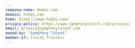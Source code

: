 ```yaml
---
company-name: Hodes.com
domain: hodes.com
home: https://www.hodes.com/
privacy-policy: https://www.symphonytalent.com/privacy/
email: privacy@symphonytalent.com
owned-by: "Symphony Talent"
member-of: TrustE_TrustArc
---
```




